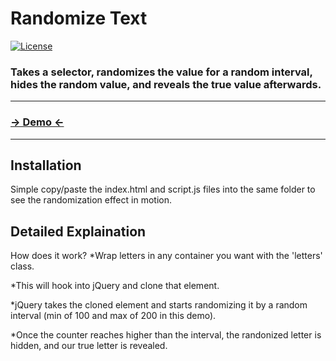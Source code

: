 # Randomize Text
 [![License](http://img.shields.io/badge/License-MIT-blue.svg)](http://opensource.org/licenses/MIT)

### Takes a selector, randomizes the value for a random interval, hides the random value, and reveals the true value afterwards.

***

### [→ Demo ←](http://google.com)

***

Installation
------------
Simple copy/paste the index.html and script.js files into the same folder to see the randomization effect in motion.


Detailed Explaination
-----------

How does it work? 
*Wrap letters in any container you want with the 'letters' class.

*This will hook into jQuery and clone that element.

*jQuery takes the cloned element and starts randomizing it by a random interval (min of 100 and max of 200 in this demo). 

*Once the counter reaches higher than the interval, the randonized letter is hidden, and our true letter is revealed.

